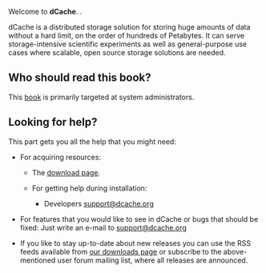 
Welcome to **dCache**. . 

dCache is a distributed storage solution for storing huge amounts of data without a hard limit, on the order of hundreds of Petabytes. It 
can serve storage-intensive scientific experiments as well as general-purpose use cases where scalable, open source storage solutions are needed.


Who should read this book?
--------------------------

This [book](index.md) is primarily targeted at system administrators.

Looking for help?
-----------------

This part gets you all the help that you might need:

-   For acquiring resources:

    -   The [download page](https://www.dcache.org/downloads/IAgree.shtml).

    -   For getting help during installation:

    	-   Developers <support@dcache.org>



-   For features that you would like to see in dCache or bugs that should be fixed: Just write an e-mail to <support@dcache.org>

-   If you like to stay up-to-date about new releases you can use the RSS feeds available from [our downloads page](https://www.dcache.org/downloads/IAgree.shtml) or subscribe to the above-mentioned user forum mailing list, where all releases are announced.



